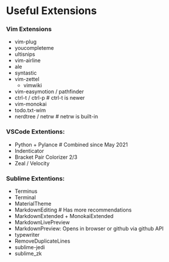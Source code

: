 # Useful Extensions

### Vim Extensions
- vim-plug
- youcompleteme
- ultisnips
- vim-airline
- ale
- syntastic
- vim-zettel
  - vimwiki
- vim-easymotion / pathfinder
- ctrl-t / ctrl-p # ctrl-t is newer
- vim-monokai
- todo.txt-wim
- nerdtree / netrw # netrw is built-in

### VSCode Extentions:
- Python + Pylance # Combined since May 2021
- Indenticator
- Bracket Pair Colorizer 2/3
- Zeal / Velocity

### Sublime Extentions:
- Terminus
- Terminal
- MaterialTheme
- MarkdownEditing # Has more recommendations
- MarkdownExtended + MonokaiExtended
- MarkdownLivePreview
- MarkdownPreview: Opens in browser or github via github API
- typewriter
- RemoveDuplicateLines
- sublime-jedi
- sublime_zk
